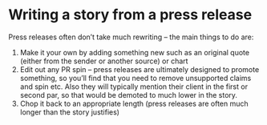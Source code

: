 # Writing a story from a press release

Press releases often don’t take much rewriting – the main things to do are:

 1. Make it your own by adding something new such as an original quote (either from the sender or another source) or chart
 2. Edit out any PR spin – press releases are ultimately designed to promote something, so you’ll find that you need to remove unsupported claims and spin etc. Also they will typically mention their client in the first or second par, so that would be demoted to much lower in the story.
 3. Chop it back to an appropriate length (press releases are often much longer than the story justifies)


